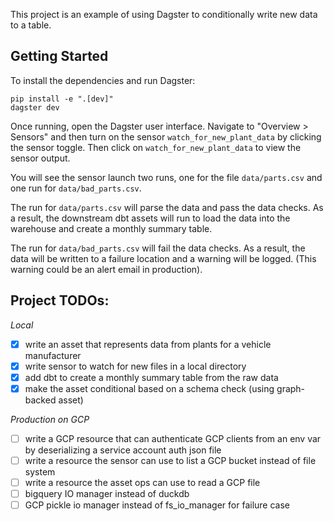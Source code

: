 
This project is an example of using Dagster to conditionally write new data to a table. 

## Getting Started

To install the dependencies and run Dagster:

```
pip install -e ".[dev]"
dagster dev
```

Once running, open the Dagster user interface. Navigate to "Overview > Sensors" and then turn on the sensor `watch_for_new_plant_data` by clicking the sensor toggle. Then click on `watch_for_new_plant_data` to view the sensor output. 

You will see the sensor launch two runs, one for the file `data/parts.csv` and one run for `data/bad_parts.csv`. 

The run for `data/parts.csv` will parse the data and pass the data checks. As a result, the downstream dbt assets will run to load the data into the warehouse and create a monthly summary table.

The run for `data/bad_parts.csv` will fail the data checks. As a result, the data will be written to a failure location and a warning will be logged. (This warning could be an alert email in production).



## Project TODOs:  

*Local*
- [x] write an asset that represents data from plants for a vehicle manufacturer
- [x] write sensor to watch for new files in a local directory 
- [x] add dbt to create a monthly summary table from the raw data
- [x] make the asset conditional based on a schema check (using graph-backed asset)  

*Production on GCP*  
- [ ] write a GCP resource that can authenticate GCP clients from an env var by deserializing a service account auth json file
- [ ] write a resource the sensor can use to list a GCP bucket instead of file system
- [ ] write a resource the asset ops can use to read a GCP file 
- [ ] bigquery IO manager instead of duckdb
- [ ] GCP pickle io manager instead of fs_io_manager for failure case 
